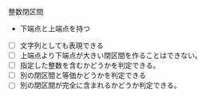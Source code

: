 整数閉区間
* 下端点と上端点を持つ
- [ ] 文字列としても表現できる
- [ ] 上端点より下端点が大きい閉区間を作ることはできない。
- [ ] 指定した整数を含むかどうかを判定できる。
- [ ] 別の閉区間と等価かどうかを判定できる
- [ ] 別の閉区間が完全に含まれるかどうか判定できる。